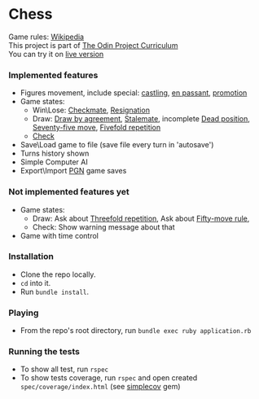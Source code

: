 # Chess
Game rules: [Wikipedia](https://en.wikipedia.org/wiki/Chess)  
This project is part of [The Odin Project Curriculum](https://www.theodinproject.com/paths/full-stack-ruby-on-rails/courses/ruby-programming/lessons/ruby-final-project)  
You can try it on [live version](https://replit.com/@VanDeGraf/Chess)

### Implemented features
* Figures movement, include special: 
  [castling](https://en.wikipedia.org/wiki/Castling), 
  [en passant](https://en.wikipedia.org/wiki/En_passant), 
  [promotion](https://en.wikipedia.org/wiki/Promotion_(chess))
* Game states:
    * Win\Lose: 
      [Checkmate](https://en.wikipedia.org/wiki/Checkmate),
      [Resignation](https://en.wikipedia.org/wiki/Rules_of_chess#Resigning)
    * Draw:
      [Draw by agreement](https://en.wikipedia.org/wiki/Draw_by_agreement),
      [Stalemate](https://en.wikipedia.org/wiki/Stalemate),
      incomplete [Dead position](https://en.wikipedia.org/wiki/Rules_of_chess#Dead_position),
      [Seventy-five move](https://en.wikipedia.org/wiki/Fifty-move_rule#Seventy-five-move_rule),
      [Fivefold repetition](https://en.wikipedia.org/wiki/Threefold_repetition)
    * [Check](https://en.wikipedia.org/wiki/Check_(chess))
* Save\Load game to file (save file every turn in 'autosave')
* Turns history shown
* Simple Computer AI
* Export\Import [PGN](https://ru.wikipedia.org/wiki/Portable_Game_Notation) game saves
### Not implemented features yet
* Game states:      
    * Draw:
      Ask about [Threefold repetition](https://en.wikipedia.org/wiki/Threefold_repetition),
      Ask about [Fifty-move rule](https://en.wikipedia.org/wiki/Fifty-move_rule), 
    * Check:
    Show warning message about that      
* Game with time control

### Installation
* Clone the repo locally.
* `cd` into it.
* Run `bundle install`.

### Playing
* From the repo's root directory, run `bundle exec ruby application.rb`

### Running the tests
* To show all test, run `rspec`
* To show tests coverage, run `rspec` and open created `spec/coverage/index.html` (see [simplecov](https://github.com/simplecov-ruby/simplecov) gem)
